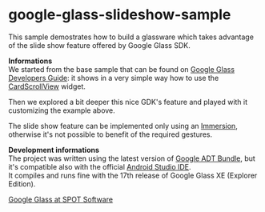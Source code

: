 google-glass-slideshow-sample
=============================

This sample demostrates how to build a glassware which takes advantage of the slide show feature offered by Google Glass SDK.

<b>Informations</b>
<br>
We started from the base sample that can be found on <a href="https://developers.google.com/glass/develop/gdk/ui-widgets#scrolling_cards_in_immersions">Google Glass Developers Guide</a>: it shows in a very simple way how to use the <a href="https://developers.google.com/glass/develop/gdk/reference/com/google/android/glass/widget/CardScrollView">CardScrollView</a> widget.

Then we explored a bit deeper this nice GDK's feature and played with it customizing the example above.

The slide show feature can be implemented only using an <a href="https://developers.google.com/glass/develop/gdk/immersions">Immersion</a>, otherwise it's not possible to benefit of  the required gestures.

<b>Development informations</b>
<br>
The project was written using the latest version of <a href="http://developer.android.com/sdk/index.html?hl=sk">Google ADT Bundle</a>, but it's compatible also with the official <a href="http://developer.android.com/sdk/installing/studio.html">Android Studio IDE</a>.
<br>
It compiles and runs fine with the 17th release of Google Glass XE (Explorer Edition).


[Google Glass at SPOT Software](http://www.spot.it/news/google-glass)
